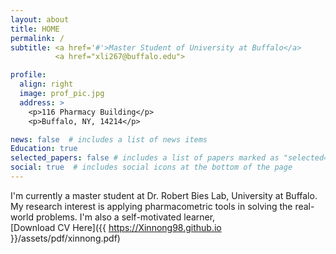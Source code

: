 ```yaml
---
layout: about
title: HOME
permalink: /
subtitle: <a href='#'>Master Student of University at Buffalo</a>
          <a href="xli267@buffalo.edu">

profile:
  align: right
  image: prof_pic.jpg
  address: >
    <p>116 Pharmacy Building</p>
    <p>Buffalo, NY, 14214</p>

news: false  # includes a list of news items
Education: true 
selected_papers: false # includes a list of papers marked as "selected={true}"
social: true  # includes social icons at the bottom of the page
---
```


I'm currently a master student at Dr. Robert Bies Lab, University at Buffalo. My research interest is applying pharmacometric tools in solving the real-world problems. I'm also a self-motivated learner,   
[Download CV Here]({{ https://Xinnong98.github.io }}/assets/pdf/xinnong.pdf)
<!-- Write your biography here. Tell the world about yourself. Link to your favorite [subreddit](http://reddit.com). You can put a picture in, too. The code is already in, just name your picture `prof_pic.jpg` and put it in the `img/` folder. -->

<!-- Put your address / P.O. box / other info right below your picture. You can also disable any these elements by editing `profile` property of the YAML header of your `_pages/about.md`. Edit `_bibliography/papers.bib` and Jekyll will render your [publications page](/al-folio/publications/) automatically. -->

<!-- Link to your social media connections, too. This theme is set up to use [Font Awesome icons](http://fortawesome.github.io/Font-Awesome/) and [Academicons](https://jpswalsh.github.io/academicons/), like the ones below. Add your Facebook, Twitter, LinkedIn, Google Scholar, or just disable all of them. -->
